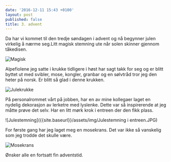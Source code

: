 ```yaml
---
date: '2016-12-11 15:43 +0100'
layout: post
published: false
title: 3. advent
---
```

Da har vi kommet til den tredje søndagen i advent og nå begynner julen virkelig å nærme seg.Litt magisk stemning ute når solen skinner gjennom tåkedisen. 

![Magisk]({{site.baseurl}}/assets/img/Magisk.JPG)

<!--more-->

Alpefiolene jeg satte i krukke tidligere i høst har sagt takk for seg og er blitt byttet ut med svibler, mose, kongler, granbar og en sølvtråd tror jeg den heter på norsk. Er blitt så glad i denne krukken. 

![Julekrukke]({{site.baseurl}}/assets/img/Julekrukke.JPG)

På personalrommet vårt på jobben, har en av mine kollegaer laget en nydelig dekorasjon av lerketre med lyslenke. Dette var så inspirerende at jeg måtte prøve det selv. Har en litt mørk krok i entreen der den fikk plass. 

![Julestemning]({{site.baseurl}}/assets/img/Julestemning i entreen.JPG)

For første gang har jeg laget meg en mosekrans. Det var ikke så vanskelig som jeg trodde det skulle være.

![Mosekrans]({{site.baseurl}}/assets/img/Mosekrans.JPG)

Ønsker alle en fortsatt fin adventstid.


